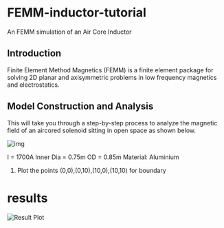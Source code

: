 # FEMM-inductor-tutorial
An FEMM simulation of an Air Core Inductor

## Introduction

Finite Element Method Magnetics (FEMM) is a finite element package for solving 2D planar and axisymmetric problems in low frequency magnetics and electrostatics.

## Model Construction and Analysis

This will take you through a step-by-step process to analyze the magnetic field of an aircored solenoid sitting in open space as shown below.

![img]("https://github.com/DhruvaG2000/FEMM-inductor-tutorial/blob/master/img/inductor_preview.jfif")

I = 1700A
Inner Dia = 0.75m
OD = 0.85m
Material: Aluminium

1) Plot the points 
(0,0),(0,10),(10,0),(10,10) for boundary

# results

![Result Plot]("https://github.com/DhruvaG2000/FEMM-inductor-tutorial/blob/master/img/results.PNG")